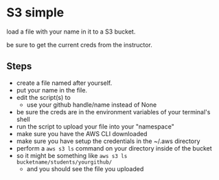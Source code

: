 # S3 simple

load a file with your name in it to a S3 bucket.

be sure to get the current creds from the instructor.

## Steps

* create a file named after yourself. 
* put your name in the file.
* edit the script(s) to
  * use your github handle/name instead of None
* be sure the creds are in the environment variables of your terminal's shell
* run the script to upload your file into your "namespace"
* make sure you have the AWS CLI downloaded
* make sure you have setup the credentials in the ~/.aws directory
* perform a `aws s3 ls` command on your directory inside of the bucket
* so it might be something like `aws s3 ls bucketname/students/yourgithub/`
  * and you should see the file you uploaded

